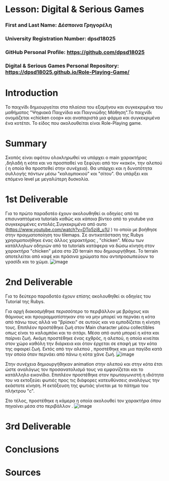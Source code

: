 # Lesson: Digital & Serious Games

### First and Last Name: Δέσποινα Γρηγορέλη
### University Registration Number: dpsd18025
### GitHub Personal Profile: https://github.com/dpsd18025 
### Digital & Serious Games Personal Repository: https://dpsd18025.github.io/Role-Playing-Game/ 

# Introduction
Το  παιχνίδι δημιουργείται στα πλαίσια του εξαμήνου και συγκεκριμένα του μαθήματος "Ψηφιακά Παιχνίδια και Παιγνιώδης Μάθηση".Το παιχνίδι ονομάζεται «chicken coop» και αναπαριστά μια φάρμα και συγκεκριμένα ένα κοτέτσι. Το είδος που ακολουθείται είναι Role-Playing game.

# Summary
Σκοπός είναι αφότου ολοκληρωθεί να υπάρχει ο main χαρακτήρας ,δηλαδή η κότα και να προσπαθεί να ξεφύγει από τον «κακό», την αλεπού ( η οποία θα προστεθεί στην συνέχεια). Θα υπάρχει και η δυνατότητα συλλογής πόντων μέσω  "καλαμποκιού" και "σίτου". Θα υπάρξει και επόμενο level με μεγαλύτερη δυσκολία.

# 1st Deliverable
Για το πρώτο παραδοτέο έχουν ακολουθηθεί οι οδηγίες από τα επισυναπτόμενα tutorials καθώς και κάποια βίντεο από το youtube για συγκεκριμένες εντολές.Συγκεκριμένα από αυτο (https://www.youtube.com/watch?v=DTp5zi8_u1U ) το οποίο με βοήθησε στην πραγματοποίηση του tilemaps.
Σε αντικατάσταση της Rubys χρησιμοποιήθηκε ένας άλλος χαρακτήρας , "chicken". 
Mέσω των κατάλληλων οδηγιών από τα tutorials κατάφερα να δώσω κίνηση στον χαρακτήρα "chicken" μέσα στο 2D terrain που δημιουργήθηκε. Το terrain αποτελείται από καφέ και πράσινα χρώματα που αντιπροσωπεύουν το γρασίδι και το χώμα.
![image](https://user-images.githubusercontent.com/115796313/201302100-3ac52c38-d81f-4497-833e-ee7a67fd489c.png)



# 2nd Deliverable

Για το δεύτερο παραδοτέο έχουν επίσης ακολουθηθεί οι οδηγίες του Tutorial της Rubys. 

Για αρχή διακοσμήθηκε περισσότερο το περιβάλλον με βράχους και θάμνους και προγραμματίστηκαν στο να μην μπορεί να περνάει η κότα από πάνω τους αλλά να "βρίσκει" σε αυτούς και να εμποδίζεται η κίνηση τους. Επιπλέον προστέθηκε ζωή στον Main character μέσω collectibles οπως είναι το καλαμπόκι και το σιτάρι. Μέσα από αυτά μπορεί η κότα και παίρνει ζωή. Ακόμη προστέθηκε ένας εχθρός, η αλεπού, η οποία κινείται στον χώρο καθόλη την διάρκεια και όταν έρχεται σε επαφή με την κότα της αφαιρεί ζωή. 
Εκτός από την αλεπού , προστέθηκε και μια παγίδα κατά την οποία όταν περνάει από πάνω η κότα χάνε ζωή.
![image](https://user-images.githubusercontent.com/115796313/207955581-269946ae-11dd-4730-87d5-eab79a5127e4.png)


Στην συνέχεια δημιουργήθηκαν animation στην αλεπού και στην κότα έτσι ώστε αναλόγως τον προσανατολισμό τους να εμφανίζεται και το κατάλληλο εικονίδιο. Επιπλέον προστέθηκε στον πρωταγωνιστή η ιδιότητα του να εκτοξεύει φωτιές προς τις διάφορες κατευθύνσεις αναλόγως την εκάστοτε κίνηση. Η εκτόξευση της φωτιάς γίνεται με το πάτημα του πλήκτρου "c".

Στο τέλος, προστέθηκε η κάμερα η οποία ακολουθεί τον χαρακτήρα όπου πηγαίνει μέσα στο περιβάλλον . 
![image](https://user-images.githubusercontent.com/115796313/207959414-ba058306-3239-474a-a97f-bdfa9be61a5d.png)


# 3rd Deliverable 



# Conclusions


# Sources
